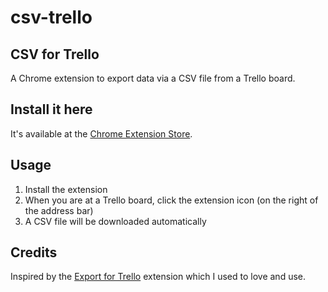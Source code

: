 # csv-trello

## CSV for Trello
A Chrome extension to export data via a CSV file from a Trello board.

## Install it here
It's available at the [Chrome Extension Store](https://chrome.google.com/webstore/detail/csv-for-trello/nlclhmcmfjpmmngpopdgapiccfddfagi).

## Usage
1. Install the extension
2. When you are at a Trello board, click the extension icon (on the right of the address bar)
3. A CSV file will be downloaded automatically

## Credits

Inspired by the [Export for Trello](https://chrome.google.com/webstore/detail/export-for-trello/nhdelomnagopgaealggpgojkhcafhnin) extension which I used to love and use.
